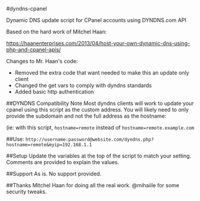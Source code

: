 #dyndns-cpanel

Dynamic DNS update script for CPanel accounts using DYNDNS.com API

Based on the hard work of Mitchel Haan:

https://haanenterprises.com/2013/04/host-your-own-dynamic-dns-using-php-and-cpanel-apis/

Changes to Mr. Haan's code:

* Removed the extra code that want needed to make this an update only client
* Changed the get vars to comply with dyndns standards
* Added basic http authentication

##DYNDNS Compatibility Note
Most dyndns clients will work to update your cpanel using this script as the custom address. You will likely need to only provide the subdomain and not the full address as the hostname:

(ie: with this script, `hostname=remote`  instead of `hostname=remote.example.com`

##Use:
`http://username:password@website.com/dyndns.php?hostname=remote&myip=192.168.1.1`

##Setup
Update the variables at the top of the script to match your setting. Comments are provided to explain the values.

##Support
As is. No support provided.

##Thanks 
Mitchel Haan for doing all the real work.
@mihaiile for some security tweaks.

